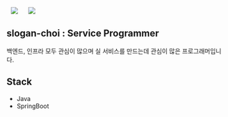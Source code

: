 <div>
    <img 
        src="https://hits.seeyoufarm.com/api/count/incr/badge.svg?url=https://github.com/slogan-choi"
        style="height : auto; margin-left : 10px; margin-right : 10px;"/>
    <img 
        src="https://img.shields.io/github/followers/slogan-choi?style=social"
        style="height : auto; margin-left : 10px; margin-right : 10px;"/>
</div>

## slogan-choi : Service Programmer

백엔드, 인프라 모두 관심이 많으며 실 서비스를 만드는데 관심이 많은 프로그래머입니다. 

## Stack

- Java
- SpringBoot

<!--
**slogan-choi/slogan-choi** is a ✨ _special_ ✨ repository because its `README.md` (this file) appears on your GitHub profile.

Here are some ideas to get you started:

- 🔭 I’m currently working on ...
- 🌱 I’m currently learning ...
- 👯 I’m looking to collaborate on ...
- 🤔 I’m looking for help with ...
- 💬 Ask me about ...
- 📫 How to reach me: ...
- 😄 Pronouns: ...
- ⚡ Fun fact: ...
-->
